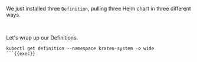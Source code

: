 We just installed three `Definition`, pulling three Helm chart in three different ways.

<br>

Let's wrap up our Definitions.

```plain
kubectl get definition --namespace krateo-system -o wide
```{{exec}}
